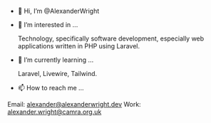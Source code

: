 - 👋 Hi, I’m @AlexanderWright
- 👀 I’m interested in ...

  Technology, specifically software development, especially web applications written in PHP using Laravel.
- 🌱 I’m currently learning ...

  Laravel, Livewire, Tailwind.

- 📫 How to reach me ...

Email: alexander@alexanderwright.dev
Work: alexander.wright@camra.org.uk

<!---
AlexanderWright/AlexanderWright is a ✨ special ✨ repository because its `README.md` (this file) appears on your GitHub profile.
You can click the Preview link to take a look at your changes.
--->
